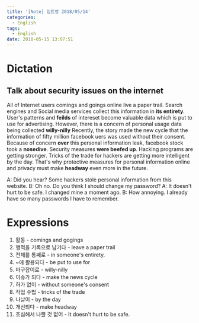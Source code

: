 ```yaml
---
title: '[Note] 입트영 2018/05/14'
categories:
  - English
tags:
  - English
date: 2018-05-15 13:07:51
---
```


# Dictation
## Talk about security issues on the internet

All of Internet users comings and goings online live a paper trail. Search engines and Social media services collect this information in **its entirety**. User's patterns and **feilds** of intereset become valuable data which is put to use for advertising. However, there is a concern of personal usage data being collected **willy-nilly** Recently, the story made the new cycle that the information of fifty million facebook uers was used without their consent. Because of concern **over** this personal information leak, facebook stock took a **nosedive**. Security measures **were beefed up**. Hacking programs are getting stronger. Tricks of the trade for hackers are getting more intelligent by the day. That's why protective measures for personal information online and privacy must make **headway** even more in the future.

A: Did you hear? Some hackers stole personal information from this website. 
B: Oh no. Do you think I should change my password? 
A: It doesn't hurt to be safe. I changed mine a moment ago. 
B: How annoying. I already have so many passwords I have to remember.

# Expressions
1. 활동 - comings and gogings
2. 행적을 기록으로 남기다 - leave a paper trail
3. 전체를 통째로 - in someone's entirety.
4. ~에 활용되다 - be put to use for
5. 마구잡이로 - willy-nilly
6. 이슈가 되다 - make the news cycle
7. 허가 없이 - without someone's consent
8. 작업 수법 - tricks of the trade
9. 나날이 - by the day
10. 개선되다 - make headway
11. 조심해서 나쁠 것 없어 - It doesn't hurt to be safe.